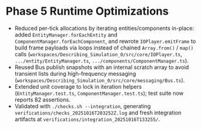 # Phase 5 Runtime Optimizations

- Reduced per-tick allocations by iterating entities/components in-place: added `EntityManager.forEachEntity` and `ComponentManager.forEachComponent`, and rewrote `IOPlayer.emitFrame` to build frame payloads via loops instead of chained `Array.from()` / `map()` calls (`workspaces/Describing_Simulation_0/src/core/IOPlayer.ts`, `.../entity/EntityManager.ts`, `.../components/ComponentManager.ts`).
- Reused Bus publish snapshots with an internal scratch array to avoid transient lists during high-frequency messaging (`workspaces/Describing_Simulation_0/src/core/messaging/Bus.ts`).
- Extended unit coverage to lock in iteration helpers (`EntityManager.test.ts`, `ComponentManager.test.ts`); test suite now reports 82 assertions.
- Validated with `./checks.sh --integration`, generating `verifications/checks_20251016T203252Z.log` and fresh integration artifacts at `verifications/integration_20251016T133255/`.
